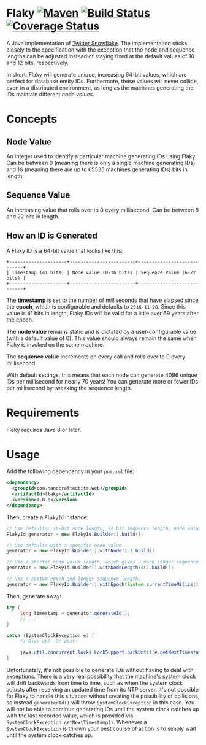 # Flaky [![Maven](https://img.shields.io/maven-metadata/v/http/central.maven.org/maven2/com/handcraftedbits/web/flaky/maven-metadata.xml.svg)](https://mvnrepository.com/artifact/com.handcraftedbits.web/flaky/1.0.0) [![Build Status](https://travis-ci.org/handcraftedbits/flaky.svg?branch=master)](https://travis-ci.org/handcraftedbits/flaky) [![Coverage Status](https://coveralls.io/repos/github/handcraftedbits/flaky/badge.svg)](https://coveralls.io/github/handcraftedbits/flaky)

A Java implementation of [Twitter Snowflake](https://blog.twitter.com/engineering/en_us/a/2010/announcing-snowflake.html).
The implementation sticks closely to the specification with the exception that the node and sequence lengths can be
adjusted instead of staying fixed at the default values of 10 and 12 bits, respectively.

In short: Flaky will generate unique, increasing 64-bit values, which are perfect for database entity IDs.  Furthermore,
these values will never collide, even in a distributed environment, as long as the machines generating the IDs maintain
different _node values_.

# Concepts

## Node Value

An integer used to identify a particular machine generating IDs using Flaky.  Can be between 0 (meaning there is
only a single machine generating IDs) and 16 (meaning there are up to 65535 machines generating IDs) bits in length.

## Sequence Value

An increasing value that rolls over to 0 every millisecond.  Can be between 6 and 22 bits in length.

## How an ID is Generated

A Flaky ID is a 64-bit value that looks like this:

```
+---------------------+------------------------+----------------------------+
| Timestamp (41 bits) | Node value (0-16 bits) | Sequence Value (6-22 bits) |
+---------------------+------------------------+----------------------------+
```

The **timestamp** is set to the number of milliseconds that have elapsed since the **epoch**, which is configurable and
defaults to `2016-11-28`.  Since this value is 41 bits in length, Flaky IDs will be valid for a little over 69 years
after the epoch.

The **node value** remains static and is dictated by a user-configurable value (with a default value of 0).  This value
should always remain the same when Flaky is invoked on the same machine.

The **sequence value** increments on every call and rolls over to 0 every millisecond.

With default settings, this means that each node can generate 4096 unique IDs per millisecond for nearly 70 years!  You
can generate more or fewer IDs per millisecond by tweaking the sequence length.

# Requirements

Flaky requires Java 8 or later.

# Usage

Add the following dependency in your `pom.xml` file:

```xml
<dependency>
  <groupId>com.handcraftedbits.web</groupId>
  <artifactId>flaky</artifactId>
  <version>1.0.0</version>
</dependency>
```

Then, create a `FlakyId` instance:

```java
// Use defaults: 10-bit node length, 12 bit sequence length, node value = 0.
FlakyId generator = new FlakyId.Builder().build();

// Use defaults with a specific node value.
generator = new FlakyId.Builder().withNode(1L).build();

// Use a shorter node value length, which gives a much longer sequence length.
generator = new FlakyId.Builder().withNodeLength(4L).build();

// Use a custom epoch and longer sequence length.
generator = new FlakyId.Builder().withEpoch(System.currentTimeMillis()).withSequenceLength(16L);
```

Then, generate away!

```java
try {
     long timestamp = generator.generateId();
     // ...
}

catch (SystemClockException e) {
     // Give up?  Or wait:

     java.util.concurrent.locks.LockSupport.parkUntil(e.getNextTimestamp());
}
```

Unfortunately, it's not possible to generate IDs without having to deal with exceptions.  There is a very real
possibility that the machine's system clock will drift backwards from time to time, such as when the system clock
adjusts after receiving an updated time from its NTP server.  It's not possible for Flaky to handle this situation
without creating the possibility of collisions, so instead `generatedId()` will throw `SystemClockException` in this
case.  You will not be able to continue generating IDs until the system clock catches up with the last recorded value,
which is provided via `SystemClockException.getNextTimestamp()`.  Whenever a `SystemClockException` is thrown your best
course of action is to simply wait until the system clock catches up.
